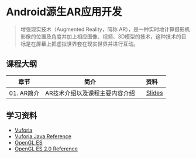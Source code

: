 # Android源生AR应用开发

> 增强现实技术（Augmented Reality，简称 AR），是一种实时地计算摄影机影像的位置及角度并加上相应图像、视频、3D模型的技术，这种技术的目标是在屏幕上把虚拟世界套在现实世界并进行互动。

## 课程大纲

| 章节 | 简介 | 资料 |
|-----|-----|-----|
|01. AR简介|AR技术介绍以及课程主要内容介绍|[<img src="https://raw.githubusercontent.com/TelerikAcademy/Common/master/icons/presentation.png" height="15" />Slides](/Ch01_AR简介/01-AR简介.pdf)|


## 学习资料

- [Vuforia](https://developer.vuforia.com/)
- [Vuforia Java Reference](https://library.vuforia.com/reference/api/java/index.html)
- [OpenGL ES](https://www.khronos.org/opengles/)
- [OpenGL ES 2.0 Reference](https://www.khronos.org/registry/OpenGL-Refpages/es2.0/)

